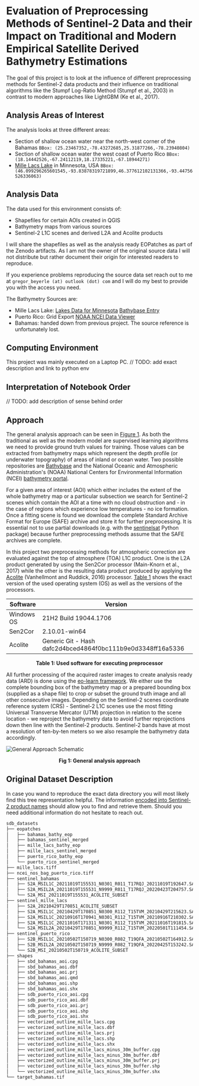 # Evaluation of Preprocessing Methods of Sentinel-2 Data and their Impact on Traditional and Modern Empirical Satellite Derived Bathymetry Estimations

The goal of this project is to look at the influence of different preprocessing methods for Sentinel-2 data products and
their influence on traditional algorithms like the Stumpf Log-Ratio Method (Stumpf et al., 2003) in contrast to modern
approaches like LightGBM (Ke et al., 2017).

## Analysis Areas of Interest

The analysis looks at three different areas:

- Section of shallow ocean water near the north-west corner
  of the Bahamas `BBox: (25.23467352,-78.43272685,25.31877266,-78.23940804)`
- Section of shallow ocean water the west coast of Puerto Rico
  `BBox: (18.14442526,-67.24112119,18.17335221,-67.18944271)`
- [Mille Lacs Lake](https://en.wikipedia.org/wiki/Mille_Lacs_Lake) in Minnesota, USA
  `BBox: (46.099296265601545,-93.83878319721899,46.377612102131366,-93.44756526336063)`

## Analysis Data

The data used for this environment consists of:

- Shapefiles for certain AOIs created in QGIS
- Bathymetry maps from various sources
- Sentinel-2 L1C scenes and derived L2A and Acolite products

I will share the shapefiles as well as the analysis ready EOPatches as part of the Zenodo artifacts. As I am not the owner
of the original source data I will not distribute but rather document their origin for interested readers to reproduce.

If you experience problems reproducing the source data set reach out to me at `gregor_beyerle (at) outlook (dot) com` and I will
do my best to provide you with the access you need.

The Bathymetry Sources are:

- Mille Lacs Lake: [Lakes Data for Minnesota](https://www.mngeo.state.mn.us/chouse/water_lakes.html)
  [Bathybase Entry](http://www.bathybase.org/Data/800-899/895/)
- Puerto Rico: Grid Export [NOAA NCEI Data Viewer](https://www.ncei.noaa.gov/maps/bathymetry/)
- Bahamas: handed down from previous project. The source reference is unfortunately lost.

## Computing Environment

This project was mainly executed on a Laptop PC. // TODO: add exact description and link to python env

## Interpretation of Notebook Order

// TODO: add description of sense behind order

## Approach

The general analysis approach can be seen in <a href="#fig-1">Figure 1</a>. As both the traditional as well as the modern model
are supervised learning algorithms we need to provide ground truth values for training. Those values can be extracted from
bathymetry maps which represent the depth profile (or underwater topography) of areas of inland or ocean water.
Two possible repositories are [Bathybase](http://www.bathybase.org/) and the National Oceanic and Atmospheric
Administration's (NOAA) National Centers for Environmental Information (NCEI)
[bathymetry portal](https://www.ncei.noaa.gov/maps/bathymetry/).

For a given area of interest (AOI) which either includes the extent of the whole bathymetry map or a particular subsection
we search for Sentinel-2 scenes which contain the AOI at a time with no cloud obstruction and - in the case of regions which
experience low temperatures - no ice formation. Once a fitting scene is found we download the complete Standard Archive
Format for Europe (SAFE) archive and store it for further preprocessing. It is essential not to use partial downloads
(e.g. with the [sentinelsat](https://sentinelsat.readthedocs.io/en/stable/index.html) Python package) because further
preprocessing methods assume that the SAFE archives are complete.

In this project two preprocessing methods for atmospheric correction are evaluated against the top of atmosphere (TOA)
L1C product. One is the L2A product generated by using the Sen2Cor processor (Main-Knorn et al., 2017) while the other
is the resulting data product produced by applying the [Acolite](https://github.com/acolite/acolite)
(Vanhellmont and Ruddick, 2016) processor.
<a href="#table-1">Table 1</a> shows the exact version of the used operating system (OS) as well as the versions of the
processors.

| Software   | Version                                                     |
| ---------- | ----------------------------------------------------------- |
| Windows OS | 21H2 Build 19044.1706                                       |
| Sen2Cor    | 2.10.01-win64                                               |
| Acolite    | Generic Git - Hash dafc2d4bced4864f0bc111b9e0d3348ff16a5336 |
<p align="center">
    <b id="table-1">Table 1: Used software for executing preprocessor</b>
</p>

All further processing of the acquired raster images to create analysis ready data (ARD) is done using
the [eo-learn framework](https://eo-learn.readthedocs.io/en/latest/). We either use the complete bounding
box of the bathymetry map or a prepared bounding box (supplied as a shape file) to crop or subset the
ground truth image and all other consecutive images. Depending on the Sentinel-2 scenes coordinate reference
system (CRS) - Sentinel-2 L1C scenes use the most fitting Universal Transverse Mercator (UTM) projection
in relation to the scene location - we reproject the bathymetry data to avoid further reprojections down
then line with the Sentinel-2 products. Sentinel-2 bands have at most a resolution of ten-by-ten meters so we
also resample the bathymetry data accordingly.

![General Approach Schematic](diagrams/diagram_exports/approach_schematic.drawio.png)
<p align="center">
    <b id="fig-1">Fig 1: General analysis approach</b>
</p>

## Original Dataset Description

In case you wand to reproduce the exact data directory you will most likely find this tree representation
helpful. The information
[encoded into Sentinel-2 product names](https://sentinels.copernicus.eu/web/sentinel/user-guides/sentinel-2-msi/naming-convention)
should allow you to find and retrieve them. Should you need additional information do not hesitate to reach out.

```bash
sdb_datasets
├── eopatches
│   ├── bahamas_bathy_eop
│   ├── bahamas_sentinel_merged
│   ├── mille_lacs_bathy_eop
│   ├── mille_lacs_sentinel_merged
│   ├── puerto_rico_bathy_eop
│   └── puerto_rico_sentinel_merged
├── mille_lacs.tiff
├── ncei_nos_bag_puerto_rico.tiff
├── sentinel_bahamas
│   ├── S2A_MSIL1C_20211019T155531_N0301_R011_T17RQJ_20211019T192647.SAFE
│   ├── S2A_MSIL2A_20211019T155531_N9999_R011_T17RQJ_20220423T204757.SAFE
│   └── S2A_MSI_20211019T155531_ACOLITE_SUBSET
├── sentinel_mille_lacs
│   ├── S2A_20210429T170851_ACOLITE_SUBSET
│   ├── S2A_MSIL1C_20210429T170851_N0300_R112_T15TVM_20210429T215623.SAFE
│   ├── S2A_MSIL1C_20210916T170941_N0301_R112_T15TVM_20210916T210302.SAFE
│   ├── S2A_MSIL1C_20211016T171311_N0301_R112_T15TVM_20211016T191815.SAFE
│   └── S2A_MSIL2A_20210429T170851_N9999_R112_T15TVM_20220501T111454.SAFE
├── sentinel_puerto_rico
│   ├── S2B_MSIL1C_20210502T150719_N0300_R082_T19QFA_20210502T164912.SAFE
│   ├── S2B_MSIL2A_20210502T150719_N9999_R082_T19QFA_20220425T153242.SAFE
│   └── S2B_MSI_20210502T150719_ACOLITE_SUBSET
├── shapes
│   ├── sbd_bahamas_aoi.cpg
│   ├── sbd_bahamas_aoi.dbf
│   ├── sbd_bahamas_aoi.prj
│   ├── sbd_bahamas_aoi.qmd
│   ├── sbd_bahamas_aoi.shp
│   ├── sbd_bahamas_aoi.shx
│   ├── sdb_puerto_rico_aoi.cpg
│   ├── sdb_puerto_rico_aoi.dbf
│   ├── sdb_puerto_rico_aoi.prj
│   ├── sdb_puerto_rico_aoi.shp
│   ├── sdb_puerto_rico_aoi.shx
│   ├── vectorized_outline_mille_lacs.cpg
│   ├── vectorized_outline_mille_lacs.dbf
│   ├── vectorized_outline_mille_lacs.prj
│   ├── vectorized_outline_mille_lacs.shp
│   ├── vectorized_outline_mille_lacs.shx
│   ├── vectorized_outline_mille_lacs_minus_30m_buffer.cpg
│   ├── vectorized_outline_mille_lacs_minus_30m_buffer.dbf
│   ├── vectorized_outline_mille_lacs_minus_30m_buffer.prj
│   ├── vectorized_outline_mille_lacs_minus_30m_buffer.shp
│   └── vectorized_outline_mille_lacs_minus_30m_buffer.shx
└── target_bahamas.tif
```
